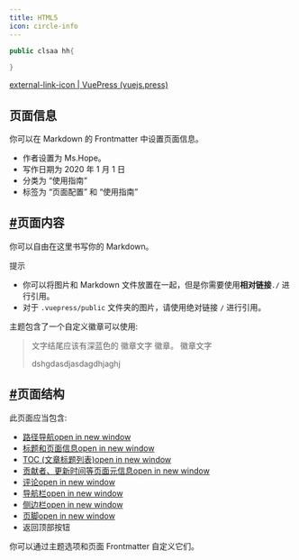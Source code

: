 ```yaml
---
title: HTML5
icon: circle-info
---
```


```java
public clsaa hh{
    
}
```

[external-link-icon | VuePress (vuejs.press)](https://vuejs.press/zh/reference/plugin/external-link-icon.html)

## 页面信息

你可以在 Markdown 的 Frontmatter 中设置页面信息。

- 作者设置为 Ms.Hope。
- 写作日期为 2020 年 1 月 1 日
- 分类为 “使用指南”
- 标签为 “页面配置” 和 “使用指南”

## [#](http://localhost:8080/docs/page.html#页面内容)页面内容

你可以自由在这里书写你的 Markdown。

提示

- 你可以将图片和 Markdown 文件放置在一起，但是你需要使用**相对链接**`./` 进行引用。
- 对于 `.vuepress/public` 文件夹的图片，请使用绝对链接 `/` 进行引用。

主题包含了一个自定义徽章可以使用:

> 文字结尾应该有深蓝色的 徽章文字 徽章。 徽章文字
>
> dshgdasdjasdagdhjaghj

## [#](http://localhost:8080/docs/page.html#页面结构)页面结构

此页面应当包含:

- [路径导航open in new window](https://theme-hope.vuejs.press/zh/guide/layout/breadcrumb.html)
- [标题和页面信息open in new window](https://theme-hope.vuejs.press/zh/guide/feature/page-info.html)
- [TOC (文章标题列表)open in new window](https://theme-hope.vuejs.press/zh/guide/layout/page.html#标题列表)
- [贡献者、更新时间等页面元信息open in new window](https://theme-hope.vuejs.press/guide/feature/meta.html)
- [评论open in new window](https://theme-hope.vuejs.press/zh/guide/feature/comment.html)
- [导航栏open in new window](https://theme-hope.vuejs.press/zh/guide/layout/navbar.html)
- [侧边栏open in new window](https://theme-hope.vuejs.press/zh/guide/layout/sidebar.html)
- [页脚open in new window](https://theme-hope.vuejs.press/zh/guide/layout/footer.html)
- 返回顶部按钮

你可以通过主题选项和页面 Frontmatter 自定义它们。
